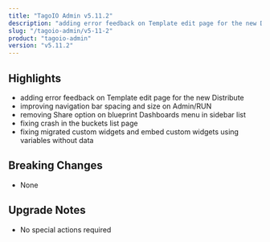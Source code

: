 ```yaml
---
title: "TagoIO Admin v5.11.2"
description: "adding error feedback on Template edit page for the new Distribute"
slug: "/tagoio-admin/v5-11-2"
product: "tagoio-admin"
version: "v5.11.2"
---
```


## Highlights

- adding error feedback on Template edit page for the new Distribute
- improving navigation bar spacing and size on Admin/RUN
- removing Share option on blueprint Dashboards menu in sidebar list
- fixing crash in the buckets list page
- fixing migrated custom widgets and embed custom widgets using variables without data

## Breaking Changes

- None

## Upgrade Notes

- No special actions required
